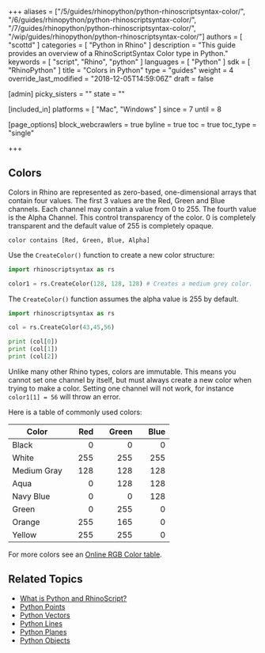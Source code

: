 +++
aliases = ["/5/guides/rhinopython/python-rhinoscriptsyntax-color/", "/6/guides/rhinopython/python-rhinoscriptsyntax-color/", "/7/guides/rhinopython/python-rhinoscriptsyntax-color/", "/wip/guides/rhinopython/python-rhinoscriptsyntax-color/"]
authors = [ "scottd" ]
categories = [ "Python in Rhino" ]
description = "This guide provides an overview of a RhinoScriptSyntax Color type in Python."
keywords = [ "script", "Rhino", "python" ]
languages = [ "Python" ]
sdk = [ "RhinoPython" ]
title = "Colors in Python"
type = "guides"
weight = 4
override_last_modified = "2018-12-05T14:59:06Z"
draft = false

[admin]
picky_sisters = ""
state = ""

[included_in]
platforms = [ "Mac", "Windows" ]
since = 7
until = 8

[page_options]
block_webcrawlers = true
byline = true
toc = true
toc_type = "single"

+++

## Colors

Colors in Rhino are represented as  zero-based, one-dimensional arrays that contain four values.  The first 3 values are the Red, Green and Blue channels.  Each channel may contain a value from 0 to 255.  The fourth value is the Alpha Channel.  This control transparency of the color.  0 is completely transparent and the default value of 255 is completely opaque. 

```
color contains [Red, Green, Blue, Alpha]
```

Use the `CreateColor()` function to create a new color structure:

```python
import rhinoscriptsyntax as rs

color1 = rs.CreateColor(128, 128, 128) # Creates a medium grey color.
```

The `CreateColor()` function assumes the alpha value is 255 by default. 

```python
import rhinoscriptsyntax as rs

col = rs.CreateColor(43,45,56)

print (col[0])
print (col[1])
print (col[2])
```
Unlike many other Rhino types, colors are immutable.  This means you cannot set one channel by itself, but must always create a new color when trying to make a color.  Setting one channel will not work, for instance `color1[1] = 56` will throw an error. 

Here is a table of commonly used colors:

| Color       |      |  Red |      | Green |      | Blue |
| ----------- | ---- | ---: | ---- | ----: | ---- | ---: |
| Black       |      |    0 |      |     0 |      |    0 |
| White       |      |  255 |      |   255 |      |  255 |
| Medium Gray |      |  128 |      |   128 |      |  128 |
| Aqua        |      |    0 |      |   128 |      |  128 |
| Navy Blue   |      |    0 |      |     0 |      |  128 |
| Green       |      |    0 |      |   255 |      |    0 |
| Orange      |      |  255 |      |   165 |      |    0 |
| Yellow      |      |  255 |      |   255 |      |    0 |

For more colors see an [Online RGB Color table](http://www.rapidtables.com/web/color/RGB_Color.htm#color-table). 

## Related Topics

- [What is Python and RhinoScript?](/guides/rhinopython/what-is-rhinopython)
- [Python Points](/guides/rhinopython/python-rhinoscriptsyntax-points)
- [Python Vectors](/guides/rhinopython/python-rhinoscriptsyntax-vectors)
- [Python Lines](/guides/rhinopython/python-rhinoscriptsyntax-lines)
- [Python Planes](/guides/rhinopython/python-rhinoscriptsyntax-planes)
- [Python Objects](/guides/rhinopython/python-rhinoscriptsyntax-objects)
